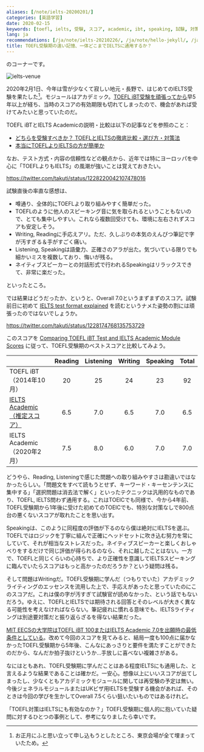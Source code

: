 ```yaml
---
aliases: [/note/ielts-20200201/]
categories: [英語学習]
date: 2020-02-15
keywords: [toefl, ielts, 受験, スコア, academic, ibt, speaking, 試験, 対策, listening]
lang: ja
recommendations: [/ja/note/ielts-20210226/, /ja/note/hello-jekyll/, /ja/note/dmm-eikaiwa/]
title: TOEFL受験期の遠い記憶、一体どこまでIELTSに通用するか？
---
```


のコーナーです。

![ielts-venue](/images/ielts-20200201/venue.jpg)

2020年2月1日、今年は雪が少なくて寂しい地元・長野で、はじめてのIELTS受験を果たした[^1]。モジュールはアカデミック。[TOEFL iBT受験を頑張ってから](http://takuti.hatenablog.com/entry/2014/10/29/121513)早5年以上が経ち、当時のスコアの有効期限も切れてしまったので、機会があれば受けてみたいと思っていたのだ。

TOEFL iBTとIELTS Academicの説明・比較は以下の記事などを参照のこと：

- [どちらを受験すべきか？ TOEFLとIELTSの徹底比較・選び方・対策法](https://www.global-study.jp/scholar/test_comparison.html)
- [本当にTOEFLよりIELTSの方が簡単か](http://www.lingollc.com/column/i2)

なお、テスト方式・内容の信頼性などの観点から、近年では特にヨーロッパを中心に「TOEFLよりもIELTS」の風潮が強いことは覚えておきたい。

https://twitter.com/takuti/status/1228220042107478016

試験直後の率直な感想は、

- 噂通り、全体的にTOEFLより取り組みやすく簡単だった。
- TOEFLのように他人のスピーキング音に気を取られるということもないので、とても集中しやすい。これなら複数回受けても、環境に左右されずスコアも安定しそう。
- Writing, Readingに手応えアリ。ただ、久しぶりの本気のえんぴつ筆記で字が汚すぎる＆手がすごく痛い。
- Listening, Speakingは語彙力、正確さのアラが出た。気づいている限りでも細かいミスを複数しており、悔いが残る。
- ネイティブスピーカーとの対話形式で行われるSpeakingはリラックスできて、非常に楽だった。

といったところ。

では結果はどうだったか、というと、Overall 7.0というまずまずのスコア。試験前日に初めて [IELTS test format explained](https://takeielts.britishcouncil.org/take-ielts/prepare/test-format) を読むというナメた姿勢の割には頑張ったのではないでしょうか。

https://twitter.com/takuti/status/1228174768135753729

このスコアを [Comparing TOEFL iBT Test and IELTS Academic Module Scores](https://www.ets.org/toefl/institutions/scores/compare/) に従って、TOEFL受験期のベストスコアと比較してみよう。

| | Reading | Listening | Writing | Speaking | Total |
|:---|:---:|:---:|:---:|:---:|:---:|
| TOEFL iBT（2014年10月）| 20|25|24|23|92|
| [IELTS Academic（推定スコア）](https://www.ets.org/toefl/institutions/scores/compare/) | 6.5 | 7.0 | 6.5 | 7.0 | 6.5 |
| IELTS Academic（2020年2月）| 7.5 | 8.0 | 6.0 | 7.0 | 7.0 |

どうやら、Reading, Listeningで感じた問題への取り組みやすさは勘違いではなかったらしい。「問題文をすべて読もうとせず、キーワード・キーセンテンスに集中する」「選択問題は消去法で解く」といったテクニックは汎用的なものであり、TOEFL, IELTS問わず通用する。これはTOEICでも同様で、今から4年前、TOEFL受験期から1年後に受けた初めてのTOEICでも、特別な対策なしで800点台の悪くないスコアが取れたことを思い出す。

Speakingは、このように同程度の評価が下るのなら僕は絶対にIELTSを選ぶ。TOEFLではロジックを丁寧に組んで正確にヘッドセットに吹き込む努力を常にしていて、それが相当なストレスだった。ネイティブスピーカーと楽しくおしゃべりをするだけで同じ評価が得られるのなら、それに越したことはない。一方で、TOEFLと同じくらいの心持ちで、より正確性を意識してIELTSスピーキングに臨んでいたらスコアはもっと高かったのだろうか？という疑問は残る。

そして問題はWritingだ。TOEFL受験期に学んだ（つもりでいた）アカデミックライティングのエッセンスを流用した上で、手応えがあったと思っていたのにこのスコアだ。これは僕の字が汚すぎて試験官が読めなかった、という話でもないだろう。ゆえに、TOEFLとIELTSでは期待される回答とそのレベルが大きく異なる可能性を考えなければならない。筆記疲れに慣れる意味でも、IELTSライティングは別途要対策だと振り返らざるを得ない結果だった。

[MIT EECSの大学院はTOEFL iBT 100またはIELTS Academic 7.0を出願時の最低条件としている](https://gradadmissions.mit.edu/programs/eecs)。改めて今回のスコアを見てみると、結局一度も100点に届かなかったTOEFL受験期から5年後、こんなにあっさりと要件を満たすことができたのだから、なんだか拍子抜けというか…手放しに喜べない複雑さがある。

なにはともあれ、TOEFL受験期に学んだことはある程度IELTSにも通用した、と言えるような結果であることは確かだ。一安心。想像以上にいいスコアが出てしまったし、少なくともアカデミックモジュールに関しては再受験の予定は無い。今後ジェネラルモジュールまたはUKビザ用IELTSを受験する機会があれば、そのときは今回の学びを生かしてOverall 7.5くらい狙いたいものではあるけれど。

「TOEFL対策はIELTSにも有効なのか？」TOEFL受験期に個人的に抱いていた疑問に対するひとつの事例として、参考になりましたら幸いです。

[^1]: お正月にふと思い立って申し込もうとしたところ、東京会場が全て埋まっていたため。